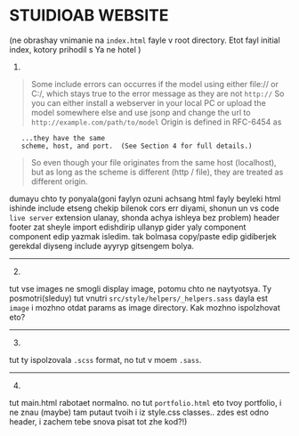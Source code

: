 # STUIDIOAB WEBSITE
(ne obrashay vnimanie na `index.html` fayle v root directory. Etot fayl initial index, kotory prihodil s Ya ne hotel )


1.
> Some include errors can occurres if the model using either file:// or C:/, which stays true to the error message as they are not `http://`
So you can either install a webserver in your local PC or upload the model somewhere else and use jsonp and change the url to `http://example.com/path/to/model`
Origin is defined in RFC-6454 as
```
   ...they have the same
   scheme, host, and port.  (See Section 4 for full details.)
```
>So even though your file originates from the same host (localhost), but as long as the scheme is different (http / file), they are treated as different origin.

dumayu chto ty ponyala(goni faylyn ozuni achsang html fayly beyleki html ishinde include etseng chekip bilenok cors err diyami, shonun un vs code `live server` extension ulanay, shonda achya ishleya bez problem)
header footer zat sheyle import edishdirip ullanyp gider yaly component component edip yazmak isledim. tak bolmasa copy/paste edip gidiberjek gerekdal diyseng include ayyryp gitsengem bolya.

***

2.
tut vse images ne smogli display image, potomu chto ne naytyotsya. Ty posmotri(sleduy) tut vnutri `src/style/helpers/_helpers.sass` dayla est `image` i mozhno otdat params as image directory. Kak mozhno ispolzhovat eto?

***

3.
tut ty ispolzovala `.scss` format, no tut v moem `.sass`.

***

4.
tut main.html rabotaet normalno. no tut `portfolio.html` eto tvoy portfolio, i ne znau (maybe) tam putaut tvoih i iz style.css classes..
zdes est odno header, i zachem tebe snova pisat tot zhe kod?!)

